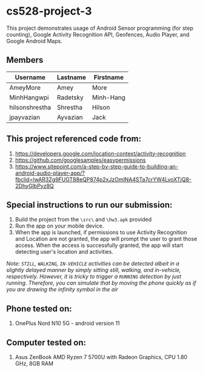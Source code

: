 # cs528-project-3
This project demonstrates usage of Android Sensor programming (for step counting), Google Activity Recognition API, Geofences, Audio Player, and Google Android Maps.

## Members
| Username| Lastname| Firstname|
|-------------|-------------|-----------|
|AmeyMore| Amey | More|
|MinhHangwpi| Radetsky| Minh-Hang|
|hilsonshrestha| Shrestha| Hilson|
|jpayvazian| Ayvazian| Jack|

## This project referenced code from: 
1. https://developers.google.com/location-context/activity-recognition
2. https://github.com/googlesamples/easypermissions
3. https://www.sitepoint.com/a-step-by-step-guide-to-building-an-android-audio-player-app/?fbclid=IwAR3Zg9FUGT88eQP874p2xJzOmlNA4STa7crYW4LvoXTjQ8-2DhyGIbPyz8Q


## Special instructions to run our submission: 
1. Build the project from the `\src\` and `\hw3.apk` provided
2. Run the app on your mobile device.
3. When the app is launched, if permissions to use Activity Recognition and Location are not granted, the app will prompt the user to grant those access. When the access is successfully granted,
the app will start detecting user's location and activities.

*Note: `STILL`, `WALKING`, `IN-VEHICLE` activities can be detected albeit in a slightly delayed manner by simply sitting still, walking, and in-vehicle, respectively.
However, it is tricky to trigger a `RUNNING` detection by just running. Therefore, you can simulate that by moving the phone quickly as if you are drawing the infinity symbol in the air*


## Phone tested on:
1. OnePlus Nord N10 5G - android version 11

## Computer tested on:
1. Asus ZenBook AMD Ryzen 7 5700U with Radeon Graphics, CPU 1.80 GHz, 8GB RAM
